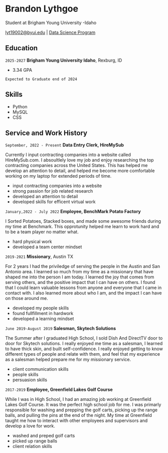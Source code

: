 
# Brandon Lythgoe
Student at Brigham Young University -Idaho

<div id="webaddress">
<a href="lyt19002@byui.edu">lyt19002@byui.edu</a>
| <a href="https://byuidatascience.github.io/development.html">Data Science Program</a>
</div>

<!-- https://www.monique.tech/the-art-of-markdown -->


## Education

`2025-2027`
__Brigham Young University Idaho__, Rexburg, ID

- 3.34 GPA

`Expected to Graduate end of 2024`



## Skills
- Python
- MySQL
- CSS




## Service and Work History

`September, 2022 - Present`
__Data Entry Clerk, HireMySub__

Currently I input contracting companies into a website called HireMySub.com. I absoultlely love my job and enjoy researching the top contracting companies across the United States. This has helped me develop an attention to detail, and helped me become more comfortable working on my laptop for extended periods of time.

- input contracting companies into a website
- strong passion for job related research 
- developed an attention to detail
- developed skills for efficent virtual work

`January,2022 - July 2022`
__Employee, BenchMark Potato Factory__

I Sorted Potatoes, Stacked boxes, and made some awesome friends during my time at Benchmark. This opprotunity helped me learn to work hard and to be a team player no matter what.

- hard physical work
- developed a team center mindset

`2019-2021`
__Missionary__, Austin TX

For 2 years I had the priviledge of serving the people in the Austin and San Antonio area. I learned so much from my time as a missionary that have shaped me into the person I am today. I learned the joy that comes from serving others, and the positive impact that I can have on others. I found that I could learn valuable lessons from anyone and everyone that I came in contact with. I also learned more about who I am, and the impact I can have on those around me.

- developed my people skills
- found fullfillment in hardwork
- developed a learning mindset

`June 2019-August 2019`
__Salesman, Skytech Solutions__

The Summer after I graduated High School, I sold Dish And DirectTV door to door for Skytech solutions. I really enjoyed me time as a salesman, I learned to have thick skin, and built self-confidence. I really enjoyed getting to know different types of people and relate with them, and feel that my experience as a salesman helped prepare me for my missionary service.

- client communication skills
- people skills
- persuasion skills

`2017-2019`
__Employee, Greenfield Lakes Golf Course__

While I was in High School, I had an amazing job working at Greenfield Lakes Golf Course. It was the perfect high school job for me. I was primarly responsible for washing and prepping the golf carts, picking up the range balls, and pulling the pins at the end of the night. My time at Greenfield taught me how to interact with other employees and supervisors and develop a love for work.

- washed and preped golf carts
- picked up range balls
- client relation skills


<!-- ### Footer

Last updated: May 2013 -->


